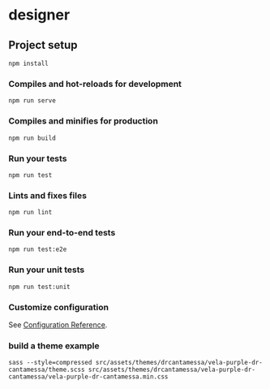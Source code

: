 # designer

## Project setup
```
npm install
```

### Compiles and hot-reloads for development
```
npm run serve
```

### Compiles and minifies for production
```
npm run build
```

### Run your tests
```
npm run test
```

### Lints and fixes files
```
npm run lint
```

### Run your end-to-end tests
```
npm run test:e2e
```

### Run your unit tests
```
npm run test:unit
```

### Customize configuration
See [Configuration Reference](https://cli.vuejs.org/config/).

### build a theme example
```
sass --style=compressed src/assets/themes/drcantamessa/vela-purple-dr-cantamessa/theme.scss src/assets/themes/drcantamessa/vela-purple-dr-cantamessa/vela-purple-dr-cantamessa.min.css
```
